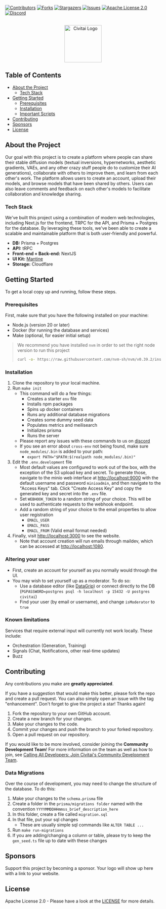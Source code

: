[![Contributors][contributors-shield]][contributors-url]
[![Forks][forks-shield]][forks-url]
[![Stargazers][stars-shield]][stars-url]
[![Issues][issues-shield]][issues-url]
[![Apache License 2.0][license-shield]][license-url]
[![Discord][discord-shield]][discord-url]

<br />
<div align="center">
  <a href="https://civitai.com/">
    <img src="media/logo.png" alt="Civitai Logo" width="120" height="auto">
  </a>
</div>

## Table of Contents
- [About the Project](#about-the-project)
  - [Tech Stack](#tech-stack)
- [Getting Started](#getting-started)
  - [Prerequisites](#prerequisites)
  - [Installation](#installation)
  - [Important Scripts](#important-scripts)
- [Contributing](#contributing)
- [Sponsors](#sponsors)
- [License](#license)

## About the Project

Our goal with this project is to create a platform where people can share their stable diffusion models (textual inversions, hypernetworks, aesthetic gradients, VAEs, and any other crazy stuff people do to customize their AI generations), collaborate with others to improve them, and learn from each other's work. The platform allows users to create an account, upload their models, and browse models that have been shared by others. Users can also leave comments and feedback on each other's models to facilitate collaboration and knowledge sharing.

### Tech Stack

We've built this project using a combination of modern web technologies, including Next.js for the frontend, TRPC for the API, and Prisma + Postgres for the database. By leveraging these tools, we've been able to create a scalable and maintainable platform that is both user-friendly and powerful.

- **DB:** Prisma + Postgres
- **API:** tRPC
- **Front-end + Back-end:** NextJS
- **UI Kit:** [Mantine](https://mantine.dev/)
- **Storage:** Cloudflare

## Getting Started

To get a local copy up and running, follow these steps.

### Prerequisites

First, make sure that you have the following installed on your machine:
- Node.js (version 20 or later)
- Docker (for running the database and services)
- Make (optional, for easier initial setup)

> We recommend you have installed `nvm` in order to set the right node version to run this project
> ```sh
> curl -o- https://raw.githubusercontent.com/nvm-sh/nvm/v0.39.2/install.sh | bash
> ```

### Installation

1. Clone the repository to your local machine.
2. Run `make init`
   * This command will do a few things:
     * Creates a starter `env` file
     * Installs npm packages
     * Spins up docker containers
     * Runs any additional database migrations
     * Creates some dummy seed data
     * Populates metrics and meilisearch
     * Initializes prisma
     * Runs the server
   * Please report any issues with these commands to us on [discord][discord-url]
   * If you see an error about `cross-env` not being found, make sure `node_modules/.bin` is added to your path:
     * `export PATH="$PATH:$(realpath node_modules/.bin)"`
3. Edit the `.env.development` file
    * Most default values are configured to work out of the box, with the exception of the S3 upload key and secret. To generate those, navigate to the minio web interface at [http://localhost:9000](http://localhost:9000) with the default username and password `minioadmin`, and then navigate to the "Access Keys" tab. Click "Create Access Key" and copy the generated key and secret into the `.env` file.
    * Set `WEBHOOK_TOKEN` to a random string of your choice. This will be used to authenticate requests to the webhook endpoint.
    * Add a random string of your choice to the email properties to allow user registration
      * `EMAIL_USER`
      * `EMAIL_PASS`
      * `EMAIL_FROM` (Valid email format needed)
4. Finally, visit [http://localhost:3000](http://localhost:3000) to see the website.
    * Note that account creation will run emails through maildev, which can be accessed at [http://localhost:1080](http://localhost:1080).

### Altering your user
- First, create an account for yourself as you normally would through the UI.
- You may wish to set yourself up as a moderator. To do so:
  - Use a database editor (like [DataGrip](https://www.jetbrains.com/datagrip/)) or connect directly to the DB (`PGPASSWORD=postgres psql -h localhost -p 15432 -U postgres civitai`)
  - Find your user (by email or username), and change `isModerator` to `true`

### Known limitations

Services that require external input will currently not work locally. These include:
  - Orchestration (Generation, Training)
  - Signals (Chat, Notifications, other real-time updates)
  - Buzz

## Contributing

Any contributions you make are **greatly appreciated**.

If you have a suggestion that would make this better, please fork the repo and create a pull request. You can also simply open an issue with the tag "enhancement".
Don't forget to give the project a star! Thanks again!

1. Fork the repository to your own GitHub account.
2. Create a new branch for your changes.
3. Make your changes to the code.
4. Commit your changes and push the branch to your forked repository.
5. Open a pull request on our repository.

If you would like to be more involved, consider joining the **Community Development Team**! For more information on the team as well as how to join, see [Calling All Developers: Join Civitai's Community Development Team](https://civitai.com/articles/7782).

### Data Migrations

Over the course of development, you may need to change the structure of the database. To do this:

1. Make your changes to the `schema.prisma` file
2. Create a folder in the `prisma/migrations folder` named with the convention `YYYYMMDDHHmmss_brief_description_here`
3. In this folder, create a file called `migration.sql`
4. In that file, put your sql changes
   * These are usually simple sql commands like `ALTER TABLE ...`
5. Run `make run-migrations`
6. If you are adding/changing a column or table, please try to keep the `gen_seed.ts` file up to date with these changes

## Sponsors

Support this project by becoming a sponsor. Your logo will show up here with a link to your website.

## License
Apache License 2.0 - Please have a look at the [LICENSE](/LICENSE) for more details.


[contributors-shield]: https://img.shields.io/github/contributors/civitai/civitai.svg?style=for-the-badge
[contributors-url]: https://github.com/civitai/civitai/graphs/contributors
[forks-shield]: https://img.shields.io/github/forks/civitai/civitai.svg?style=for-the-badge
[forks-url]: https://github.com/civitai/civitai/network/members
[stars-shield]: https://img.shields.io/github/stars/civitai/civitai.svg?style=for-the-badge
[stars-url]: https://github.com/civitai/civitai/stargazers
[issues-shield]: https://img.shields.io/github/issues/civitai/civitai.svg?style=for-the-badge
[issues-url]: https://github.com/civitai/civitai/issues
[license-shield]: https://img.shields.io/github/license/civitai/civitai.svg?style=for-the-badge
[license-url]: https://github.com/civitai/civitai/blob/master/LICENSE
[discord-shield]: https://img.shields.io/discord/1037799583784370196?style=for-the-badge
[discord-url]: https://discord.gg/UwX5wKwm6c
